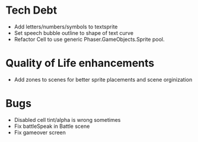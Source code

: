 # Tech Debt
* Add letters/numbers/symbols to textsprite
* Set speech bubble outline to shape of text curve
* Refactor Cell to use generic Phaser.GameObjects.Sprite pool.

# Quality of Life enhancements
* Add zones to scenes for better sprite placements and scene orginization 

# Bugs
* Disabled cell tint/alpha is wrong sometimes
* Fix battleSpeak in Battle scene
* Fix gameover screen